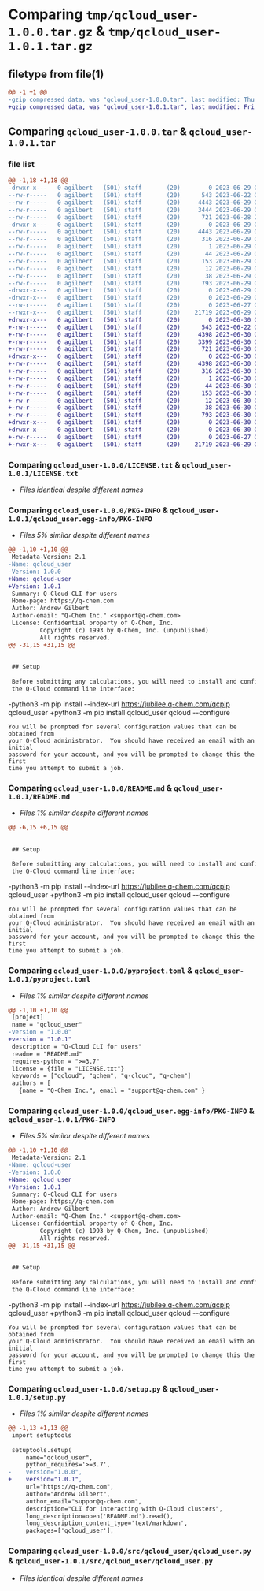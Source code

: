 # Comparing `tmp/qcloud_user-1.0.0.tar.gz` & `tmp/qcloud_user-1.0.1.tar.gz`

## filetype from file(1)

```diff
@@ -1 +1 @@
-gzip compressed data, was "qcloud_user-1.0.0.tar", last modified: Thu Jun 29 05:57:17 2023, max compression
+gzip compressed data, was "qcloud_user-1.0.1.tar", last modified: Fri Jun 30 01:16:38 2023, max compression
```

## Comparing `qcloud_user-1.0.0.tar` & `qcloud_user-1.0.1.tar`

### file list

```diff
@@ -1,18 +1,18 @@
-drwxr-x---   0 agilbert   (501) staff       (20)        0 2023-06-29 05:57:17.228724 qcloud_user-1.0.0/
--rw-r-----   0 agilbert   (501) staff       (20)      543 2023-06-22 05:49:28.000000 qcloud_user-1.0.0/LICENSE.txt
--rw-r-----   0 agilbert   (501) staff       (20)     4443 2023-06-29 05:57:17.228570 qcloud_user-1.0.0/PKG-INFO
--rw-r-----   0 agilbert   (501) staff       (20)     3444 2023-06-29 00:57:30.000000 qcloud_user-1.0.0/README.md
--rw-r-----   0 agilbert   (501) staff       (20)      721 2023-06-28 22:19:48.000000 qcloud_user-1.0.0/pyproject.toml
-drwxr-x---   0 agilbert   (501) staff       (20)        0 2023-06-29 05:57:17.228041 qcloud_user-1.0.0/qcloud_user.egg-info/
--rw-r-----   0 agilbert   (501) staff       (20)     4443 2023-06-29 05:57:17.000000 qcloud_user-1.0.0/qcloud_user.egg-info/PKG-INFO
--rw-r-----   0 agilbert   (501) staff       (20)      316 2023-06-29 05:57:17.000000 qcloud_user-1.0.0/qcloud_user.egg-info/SOURCES.txt
--rw-r-----   0 agilbert   (501) staff       (20)        1 2023-06-29 05:57:17.000000 qcloud_user-1.0.0/qcloud_user.egg-info/dependency_links.txt
--rw-r-----   0 agilbert   (501) staff       (20)       44 2023-06-29 05:57:17.000000 qcloud_user-1.0.0/qcloud_user.egg-info/entry_points.txt
--rw-r-----   0 agilbert   (501) staff       (20)      153 2023-06-29 05:57:17.000000 qcloud_user-1.0.0/qcloud_user.egg-info/requires.txt
--rw-r-----   0 agilbert   (501) staff       (20)       12 2023-06-29 05:57:17.000000 qcloud_user-1.0.0/qcloud_user.egg-info/top_level.txt
--rw-r-----   0 agilbert   (501) staff       (20)       38 2023-06-29 05:57:17.228767 qcloud_user-1.0.0/setup.cfg
--rw-r-----   0 agilbert   (501) staff       (20)      793 2023-06-29 01:19:45.000000 qcloud_user-1.0.0/setup.py
-drwxr-x---   0 agilbert   (501) staff       (20)        0 2023-06-29 05:57:17.226669 qcloud_user-1.0.0/src/
-drwxr-x---   0 agilbert   (501) staff       (20)        0 2023-06-29 05:57:17.228345 qcloud_user-1.0.0/src/qcloud_user/
--rw-r-----   0 agilbert   (501) staff       (20)        0 2023-06-27 02:16:27.000000 qcloud_user-1.0.0/src/qcloud_user/__init__.py
--rwxr-x---   0 agilbert   (501) staff       (20)    21719 2023-06-29 05:57:07.000000 qcloud_user-1.0.0/src/qcloud_user/qcloud_user.py
+drwxr-x---   0 agilbert   (501) staff       (20)        0 2023-06-30 01:16:38.796097 qcloud_user-1.0.1/
+-rw-r-----   0 agilbert   (501) staff       (20)      543 2023-06-22 05:49:28.000000 qcloud_user-1.0.1/LICENSE.txt
+-rw-r-----   0 agilbert   (501) staff       (20)     4398 2023-06-30 01:16:38.795974 qcloud_user-1.0.1/PKG-INFO
+-rw-r-----   0 agilbert   (501) staff       (20)     3399 2023-06-30 01:14:34.000000 qcloud_user-1.0.1/README.md
+-rw-r-----   0 agilbert   (501) staff       (20)      721 2023-06-30 01:16:24.000000 qcloud_user-1.0.1/pyproject.toml
+drwxr-x---   0 agilbert   (501) staff       (20)        0 2023-06-30 01:16:38.795577 qcloud_user-1.0.1/qcloud_user.egg-info/
+-rw-r-----   0 agilbert   (501) staff       (20)     4398 2023-06-30 01:16:38.000000 qcloud_user-1.0.1/qcloud_user.egg-info/PKG-INFO
+-rw-r-----   0 agilbert   (501) staff       (20)      316 2023-06-30 01:16:38.000000 qcloud_user-1.0.1/qcloud_user.egg-info/SOURCES.txt
+-rw-r-----   0 agilbert   (501) staff       (20)        1 2023-06-30 01:16:38.000000 qcloud_user-1.0.1/qcloud_user.egg-info/dependency_links.txt
+-rw-r-----   0 agilbert   (501) staff       (20)       44 2023-06-30 01:16:38.000000 qcloud_user-1.0.1/qcloud_user.egg-info/entry_points.txt
+-rw-r-----   0 agilbert   (501) staff       (20)      153 2023-06-30 01:16:38.000000 qcloud_user-1.0.1/qcloud_user.egg-info/requires.txt
+-rw-r-----   0 agilbert   (501) staff       (20)       12 2023-06-30 01:16:38.000000 qcloud_user-1.0.1/qcloud_user.egg-info/top_level.txt
+-rw-r-----   0 agilbert   (501) staff       (20)       38 2023-06-30 01:16:38.796135 qcloud_user-1.0.1/setup.cfg
+-rw-r-----   0 agilbert   (501) staff       (20)      793 2023-06-30 01:16:33.000000 qcloud_user-1.0.1/setup.py
+drwxr-x---   0 agilbert   (501) staff       (20)        0 2023-06-30 01:16:38.794350 qcloud_user-1.0.1/src/
+drwxr-x---   0 agilbert   (501) staff       (20)        0 2023-06-30 01:16:38.795794 qcloud_user-1.0.1/src/qcloud_user/
+-rw-r-----   0 agilbert   (501) staff       (20)        0 2023-06-27 02:16:27.000000 qcloud_user-1.0.1/src/qcloud_user/__init__.py
+-rwxr-x---   0 agilbert   (501) staff       (20)    21719 2023-06-29 05:57:07.000000 qcloud_user-1.0.1/src/qcloud_user/qcloud_user.py
```

### Comparing `qcloud_user-1.0.0/LICENSE.txt` & `qcloud_user-1.0.1/LICENSE.txt`

 * *Files identical despite different names*

### Comparing `qcloud_user-1.0.0/PKG-INFO` & `qcloud_user-1.0.1/qcloud_user.egg-info/PKG-INFO`

 * *Files 5% similar despite different names*

```diff
@@ -1,10 +1,10 @@
 Metadata-Version: 2.1
-Name: qcloud_user
-Version: 1.0.0
+Name: qcloud-user
+Version: 1.0.1
 Summary: Q-Cloud CLI for users
 Home-page: https://q-chem.com
 Author: Andrew Gilbert
 Author-email: "Q-Chem Inc." <support@q-chem.com>
 License: Confidential property of Q-Chem, Inc.
         Copyright (c) 1993 by Q-Chem, Inc. (unpublished)
         All rights reserved.
@@ -31,15 +31,15 @@
 
 
 ## Setup
 
 Before submitting any calculations, you will need to install and configure
 the Q-Cloud command line interface:
 ```
-python3 -m pip install --index-url https://jubilee.q-chem.com/qcpip  qcloud_user
+python3 -m pip install  qcloud_user
 qcloud --configure
 ```
 You will be prompted for several configuration values that can be obtained from
 your Q-Cloud administrator.  You should have received an email with an initial
 password for your account, and you will be prompted to change this the first
 time you attempt to submit a job.
```

### Comparing `qcloud_user-1.0.0/README.md` & `qcloud_user-1.0.1/README.md`

 * *Files 1% similar despite different names*

```diff
@@ -6,15 +6,15 @@
 
 
 ## Setup
 
 Before submitting any calculations, you will need to install and configure
 the Q-Cloud command line interface:
 ```
-python3 -m pip install --index-url https://jubilee.q-chem.com/qcpip  qcloud_user
+python3 -m pip install  qcloud_user
 qcloud --configure
 ```
 You will be prompted for several configuration values that can be obtained from
 your Q-Cloud administrator.  You should have received an email with an initial
 password for your account, and you will be prompted to change this the first
 time you attempt to submit a job.
```

### Comparing `qcloud_user-1.0.0/pyproject.toml` & `qcloud_user-1.0.1/pyproject.toml`

 * *Files 1% similar despite different names*

```diff
@@ -1,10 +1,10 @@
 [project]
 name = "qcloud_user"
-version = "1.0.0"
+version = "1.0.1"
 description = "Q-Cloud CLI for users" 
 readme = "README.md"
 requires-python = ">=3.7"
 license = {file = "LICENSE.txt"}
 keywords = ["qcloud", "qchem", "q-cloud", "q-chem"] 
 authors = [
   {name = "Q-Chem Inc.", email = "support@q-chem.com" }
```

### Comparing `qcloud_user-1.0.0/qcloud_user.egg-info/PKG-INFO` & `qcloud_user-1.0.1/PKG-INFO`

 * *Files 5% similar despite different names*

```diff
@@ -1,10 +1,10 @@
 Metadata-Version: 2.1
-Name: qcloud-user
-Version: 1.0.0
+Name: qcloud_user
+Version: 1.0.1
 Summary: Q-Cloud CLI for users
 Home-page: https://q-chem.com
 Author: Andrew Gilbert
 Author-email: "Q-Chem Inc." <support@q-chem.com>
 License: Confidential property of Q-Chem, Inc.
         Copyright (c) 1993 by Q-Chem, Inc. (unpublished)
         All rights reserved.
@@ -31,15 +31,15 @@
 
 
 ## Setup
 
 Before submitting any calculations, you will need to install and configure
 the Q-Cloud command line interface:
 ```
-python3 -m pip install --index-url https://jubilee.q-chem.com/qcpip  qcloud_user
+python3 -m pip install  qcloud_user
 qcloud --configure
 ```
 You will be prompted for several configuration values that can be obtained from
 your Q-Cloud administrator.  You should have received an email with an initial
 password for your account, and you will be prompted to change this the first
 time you attempt to submit a job.
```

### Comparing `qcloud_user-1.0.0/setup.py` & `qcloud_user-1.0.1/setup.py`

 * *Files 1% similar despite different names*

```diff
@@ -1,13 +1,13 @@
 import setuptools
 
 setuptools.setup(
     name="qcloud_user",
     python_requires='>=3.7',
-    version="1.0.0",
+    version="1.0.1",
     url="https://q-chem.com",
     author="Andrew Gilbert",
     author_email="suppor@q-chem.com",
     description="CLI for interacting with Q-Cloud clusters",
     long_description=open('README.md').read(),
     long_description_content_type='text/markdown',
     packages=['qcloud_user'],
```

### Comparing `qcloud_user-1.0.0/src/qcloud_user/qcloud_user.py` & `qcloud_user-1.0.1/src/qcloud_user/qcloud_user.py`

 * *Files identical despite different names*

